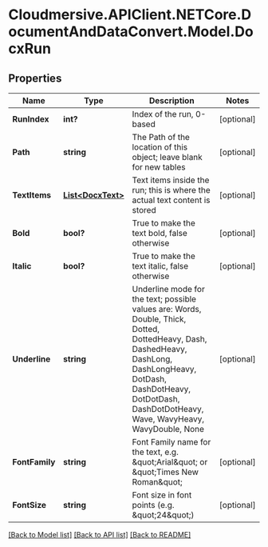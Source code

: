 # Cloudmersive.APIClient.NETCore.DocumentAndDataConvert.Model.DocxRun
## Properties

Name | Type | Description | Notes
------------ | ------------- | ------------- | -------------
**RunIndex** | **int?** | Index of the run, 0-based | [optional] 
**Path** | **string** | The Path of the location of this object; leave blank for new tables | [optional] 
**TextItems** | [**List&lt;DocxText&gt;**](DocxText.md) | Text items inside the run; this is where the actual text content is stored | [optional] 
**Bold** | **bool?** | True to make the text bold, false otherwise | [optional] 
**Italic** | **bool?** | True to make the text italic, false otherwise | [optional] 
**Underline** | **string** | Underline mode for the text; possible values are: Words, Double, Thick, Dotted, DottedHeavy, Dash, DashedHeavy, DashLong, DashLongHeavy, DotDash, DashDotHeavy, DotDotDash, DashDotDotHeavy, Wave, WavyHeavy, WavyDouble, None | [optional] 
**FontFamily** | **string** | Font Family name for the text, e.g. \&quot;Arial\&quot; or \&quot;Times New Roman\&quot; | [optional] 
**FontSize** | **string** | Font size in font points (e.g. \&quot;24\&quot;) | [optional] 

[[Back to Model list]](../README.md#documentation-for-models) [[Back to API list]](../README.md#documentation-for-api-endpoints) [[Back to README]](../README.md)


